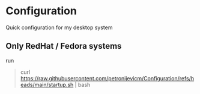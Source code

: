 # Configuration
Quick configuration for my desktop system 
## Only RedHat / Fedora systems
run 
> curl https://raw.githubusercontent.com/petronijevicm/Configuration/refs/heads/main/startup.sh | bash



